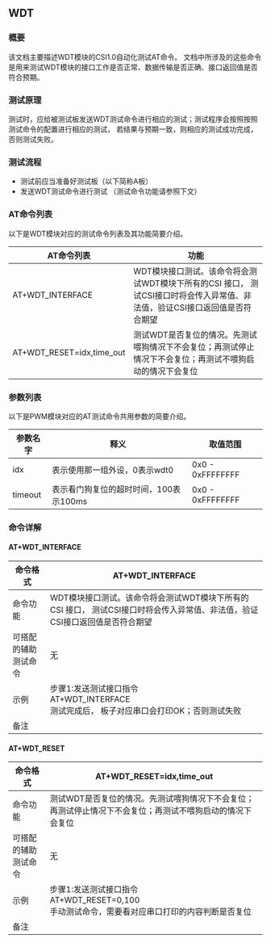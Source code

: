 

## WDT

### 概要

该文档主要描述WDT模块的CSI1.0自动化测试AT命令。 文档中所涉及的这些命令是用来测试WDT模块的接口工作是否正常、数据传输是否正确、接口返回值是否符合预期。



### 测试原理

测试时，应给被测试板发送WDT测试命令进行相应的测试；测试程序会按照按照测试命令的配置进行相应的测试， 若结果与预期一致，则相应的测试成功完成，否则测试失败。



### 测试流程

- 测试前应当准备好测试板（以下简称A板）
- 发送WDT测试命令进行测试 （测试命令功能请参照下文）



### AT命令列表 

以下是WDT模块对应的测试命令列表及其功能简要介绍。

| AT命令列表                | 功能                                                         |
| ------------------------- | ------------------------------------------------------------ |
| AT+WDT_INTERFACE          | WDT模块接口测试。该命令将会测试WDT模块下所有的CSI 接口， 测试CSI接口时将会传入异常值、非法值，验证CSI接口返回值是否符合期望 |
| AT+WDT_RESET=idx,time_out | 测试WDT是否复位的情况。先测试喂狗情况下不会复位；再测试停止情况下不会复位；再测试不喂狗启动的情况下会复位 |



### 参数列表

以下是PWM模块对应的AT测试命令共用参数的简要介绍。

| 参数名字 | 释义                                       | 取值范围         |
| -------- | ------------------------------------------ | ---------------- |
| idx      | 表示使用那一组外设，0表示wdt0              | 0x0 - 0xFFFFFFFF |
| timeout  | 表示看门狗复位的超时时间，100表示100ms<br> | 0x0 - 0xFFFFFFFF |



### 命令详解

#### AT+WDT_INTERFACE

| 命令格式             | AT+WDT_INTERFACE                                             |
| -------------------- | ------------------------------------------------------------ |
| 命令功能             | WDT模块接口测试。该命令将会测试WDT模块下所有的CSI 接口， 测试CSI接口时将会传入异常值、非法值，验证CSI接口返回值是否符合期望 |
| 可搭配的辅助测试命令 | 无                                                           |
| 示例                 | 步骤1:发送测试接口指令<br>AT+WDT_INTERFACE<br>测试完成后， 板子对应串口会打印OK；否则测试失败 |
| 备注                 |                                                              |



#### AT+WDT_RESET

| 命令格式             | AT+WDT_RESET=idx,time_out                                    |
| -------------------- | ------------------------------------------------------------ |
| 命令功能             | 测试WDT是否复位的情况。先测试喂狗情况下不会复位；再测试停止情况下不会复位；再测试不喂狗启动的情况下会复位 |
| 可搭配的辅助测试命令 | 无                                                           |
| 示例                 | 步骤1:发送测试接口指令<br>AT+WDT_RESET=0,100<br>手动测试命令，需要看对应串口打印的内容判断是否复位 |
| 备注                 |                                                              |
